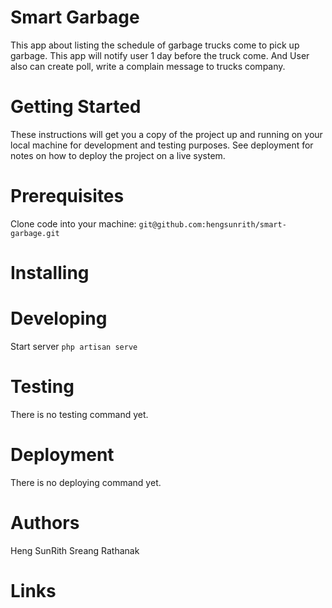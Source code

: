 # Smart Garbage
This app about listing the schedule of garbage trucks come to pick up garbage. This app will notify user 1 day before the truck come. And User also can create poll, write a complain message to trucks company.

# Getting Started
These instructions will get you a copy of the project up and running on your local machine for development and testing purposes. See deployment for notes on how to deploy the project on a live system.

# Prerequisites
Clone code into your machine: `git@github.com:hengsunrith/smart-garbage.git`

# Installing


# Developing
Start server `php artisan serve`

# Testing
There is no testing command yet.

# Deployment
There is no deploying command yet.

# Authors
Heng SunRith
Sreang Rathanak

# Links

